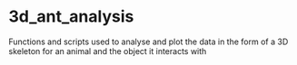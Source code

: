# 3d_ant_analysis
Functions and scripts used to analyse and plot the data in the form of a 3D skeleton for an animal and the object it interacts with
